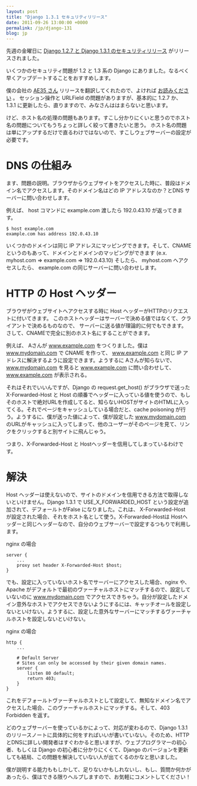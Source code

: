 ```yaml
---
layout: post
title: "Django 1.3.1 セキュリティリリース"
date: 2011-09-26 13:00:00 +0000
permalink: /jp/django-131
blog: jp
---
```


先週の金曜日に [Django 1.2.7 と Django 1.3.1
のセキュリティリリース](https://www.djangoproject.com/weblog/2011/sep/09/security-releases-issued/)
がリリースされました。

いくつかのセキュリティ問題が 1.2 と 1.3 系の Django にありました。なるべく早くアップデートすることをおすすめします。

僕の会社の [AE35 さん](https://twitter.com/ae35) リリースを翻訳してくれたので、よければ
[お読みください](https://bitbucket.org/ae35/django-1.3.1-security-releases-issued)
。 セッション操作と URLField の問題がありますが、基本的に 1.2.7 か、 1.3.1
に更新したら、直りますので、みなさんははまらないと思います。

けど、ホスト名の処理の問題もあります。すこし分かりにくいと思うのでホスト名の問題についてもうちょっと詳しく絞って書きたいと思う。
ホスト名の問題は単にアップするだけで直るわけではないので、すこしウェブサーバーの設定が必要です。

# DNS の仕組み

ます、問題の説明。ブラウザからウェブサイトをアクセスした時に、普段はドメイン名でアクセスします。そのドメイン名はどの IP
アドレスなのか？とDNS サーバーに問い合わせします。

例えば、 host コマンドに example.com 渡したら 192.0.43.10 が返ってきます。

``` text
$ host example.com
example.com has address 192.0.43.10
```

いくつかのドメインは同じ IP アドレスにマッピングできます。そして、CNAME というのもあって、ドメインとドメインのマッピングができます
(e.x. myhost.com =\> example.com =\> 192.0.43.10) そしたら、 myhost.com
へアクセスしたら、 example.com の同じサーバーに問い合わせします。

# HTTP の Host ヘッダー

ブラウザがウェブサイトへアクセスする時に Host ヘッダーがHTTPのリクエストに付いてきます。
このホストヘッダーはサーバーで決める値ではなくて、クライアントで決めるものなので、
サーバーに送る値が理論的に何でもできます。さして、CNAMEで完全に別のホスト名にすることができます。

例えば、 Aさんが www.example.com をつくりました。僕は www.mydomain.com で CNAME を作って、
www.example.com と同じ IP アドレスに解決するように設定できます。ようするに Aさんが知らないで、
www.mydomain.com を見ると www.example.com に問い合わせして、www.example.com が表示される。

それはそれでいいんですが、Django の request.get\_host() がブラウザで送った X-Forwarded-Host と
Host
の順番でヘッダーに入っている値を使うので、もしそのホストで絶対URLを作成してると、知らないHOSTがサイトのHTMLに入ってくる。それでページをキャッシュしている場合だと、cache
poisoning が行う。ようするに、僕が送った値によって、僕が設定した www.mydomain.com
のURLがキャッシュに入ってしまって、他のユーザーがそのページを見て、リンクをクリックすると別サイトに飛んじゃう。

つまり、X-Forwarded-Host と Hostヘッダーを信用してしまっているわけです。

# 解決

Host ヘッダーは使えないので、サイトのドメインを信用できる方法で取得しないといけません。Django 1.3.1 で
USE\_X\_FORWARDED\_HOST という設定が追加されて、デフォールトがFalse になりました。これは、
X-Forwarded-Host が設定された場合、それをホスト名として使う。X-Forwarded-Hostは
Hostヘッダーと同じヘッダーなので、自分のウェブサーバーで設定するつもりで利用します。

nginx の場合

``` nginx
server {
    ...
    proxy set header X-Forwarded-Host $host;
}
```

でも、設定に入っていないホスト名でサーバーにアクセスした場合、nginx や、Apache
がデフォルトで最初のヴァーチャルホストにマッチするので、設定していないのに
www.mydomain.com
でアクセスできちゃう。自分が設定したドメイン意外なホストでアクセスできないようにするには、キャッチオールを設定しないといけない。ようするに、設定した意外なサーバーにマッチするヴァーチャルホストを設定しないといけない。

nginx の場合

``` nginx
http {
    ...

    # Default Server
    # Sites can only be accessed by their given domain names.
    server {
        listen 80 default;
        return 403;
    }
}
```

これをデフォールトヴァーチャルホストとして設定して、無知なドメイン名でアクセスした場合、このヴァーチャルホストにマッチする。そして、403
Forbidden を返す。

どのウェブサーバーを使っているかによって、対応が変わるので、Django 1.3.1
のリリースノートに具体的に何をすればいいが書いていない。そのため、HTTPとDNSに詳しい開発者はすぐわかると思いますが、ウェブプログラマーの初心者、もしくは
Django の初心者に分かりにくくて、Django のバージョンを更新しても結局、この問題を解決していない人が出てくるのかなと思いました。

僕が説明する能力ももしかして、足りないかもしれないし、もし、質問か何かがあったら、僕はできる限りヘルプしますので、お気軽にコメントしてください！

